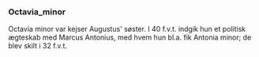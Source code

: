 ### Octavia_minor


Octavia minor var kejser Augustus' søster. I 40 f.v.t. indgik hun et politisk ægteskab med Marcus Antonius, med hvem hun bl.a. fik Antonia minor; de blev skilt i 32 f.v.t.
